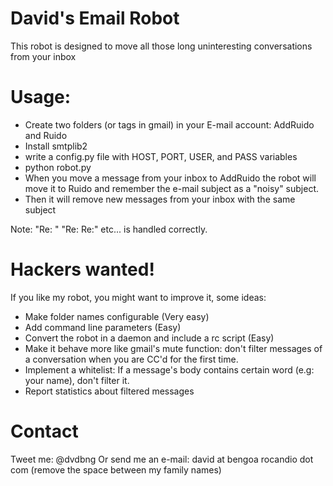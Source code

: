 # David's Email Robot

This robot is designed to move all those long uninteresting conversations from your inbox

# Usage:

* Create two folders (or tags in gmail) in your E-mail account: AddRuido and Ruido
* Install smtplib2
* write a config.py file with HOST, PORT, USER, and PASS variables
* python robot.py
* When you move a message from your inbox to AddRuido the robot will move it to Ruido and remember the e-mail subject as a "noisy" subject.
* Then it will remove new messages from your inbox with the same subject

Note: "Re: " "Re: Re:" etc... is handled correctly.

# Hackers wanted!

If you like my robot, you might want to improve it, some ideas:
* Make folder names configurable (Very easy)
* Add command line parameters (Easy)
* Convert the robot in a daemon and include a rc script (Easy)
* Make it behave more like gmail's mute function: don't filter messages of a conversation when you are CC'd for the first time.
* Implement a whitelist: If a message's body contains certain word (e.g: your name), don't filter it.
* Report statistics about filtered messages

# Contact

Tweet me: @dvdbng
Or send me an e-mail: david at bengoa rocandio dot com (remove the space between my family names)
